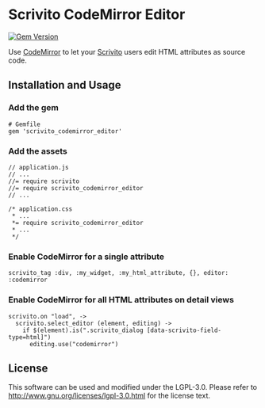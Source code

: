 # Scrivito CodeMirror Editor

[![Gem Version](https://badge.fury.io/rb/scrivito_codemirror_editor.svg)](https://badge.fury.io/rb/scrivito_codemirror_editor)

Use [CodeMirror](http://codemirror.net) to let your [Scrivito](https://scrivito.com) users edit HTML attributes as source code.


## Installation and Usage

### Add the gem

```
# Gemfile
gem 'scrivito_codemirror_editor'
```

### Add the assets

```
// application.js
// ...
//= require scrivito
//= require scrivito_codemirror_editor
// ...
```

```
/* application.css
 * ...
 *= require scrivito_codemirror_editor
 * ...
 */
```

### Enable CodeMirror for a single attribute

```
scrivito_tag :div, :my_widget, :my_html_attribute, {}, editor: :codemirror
```

### Enable CodeMirror for all HTML attributes on detail views

```
scrivito.on "load", ->
  scrivito.select_editor (element, editing) ->
    if $(element).is(".scrivito_dialog [data-scrivito-field-type=html]")
      editing.use("codemirror")
```

## License

This software can be used and modified under the LGPL-3.0. Please refer to
http://www.gnu.org/licenses/lgpl-3.0.html for the license text.
